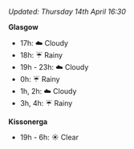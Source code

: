 *Updated: Thursday 14th April 16:30*

**Glasgow**

* 17h: :cloud: Cloudy
* 18h: :umbrella: Rainy
* 19h - 23h: :cloud: Cloudy
* 0h: :umbrella: Rainy
* 1h, 2h: :cloud: Cloudy
* 3h, 4h: :umbrella: Rainy

**Kissonerga**

* 19h - 6h: :sunny: Clear
